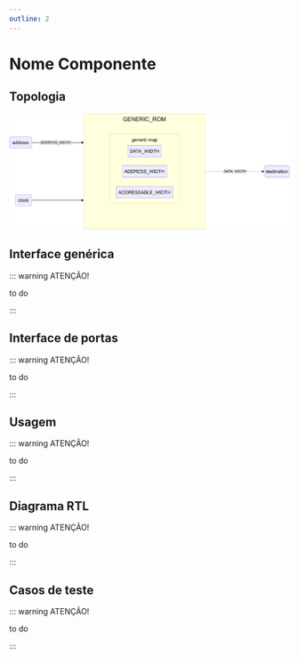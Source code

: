 ```yaml
---
outline: 2
---
```


# Nome Componente

## Topologia

![alt text](/public/images/reference/report_components/generic_rom.drawio.svg)

## Interface genérica

::: warning ATENÇÃO!

to do

:::

## Interface de portas

::: warning ATENÇÃO!

to do

:::

## Usagem

::: warning ATENÇÃO!

to do

:::

## Diagrama RTL

::: warning ATENÇÃO!

to do

:::

## Casos de teste

::: warning ATENÇÃO!

to do

:::

